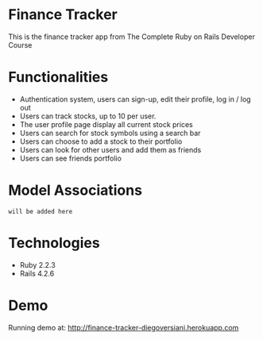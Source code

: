 # Finance Tracker

This is the finance tracker app from The Complete Ruby on Rails Developer Course

# Functionalities

- Authentication system, users can sign-up, edit their profile, log in / log out
- Users can track stocks, up to 10 per user.
- The user profile page display all current stock prices
- Users can search for stock symbols using a search bar
- Users can choose to add a stock to their portfolio
- Users can look for other users and add them as friends
- Users can see friends portfolio

# Model Associations

```
will be added here
```

# Technologies

- Ruby 2.2.3
- Rails 4.2.6

# Demo

Running demo at: http://finance-tracker-diegoversiani.herokuapp.com